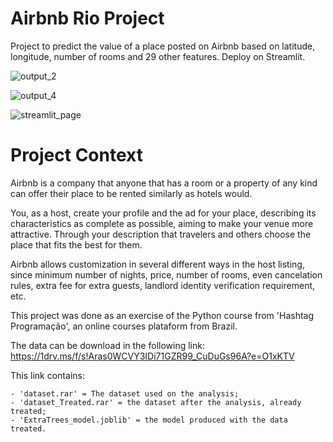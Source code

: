 # Airbnb Rio Project
 Project to predict the value of a place posted on Airbnb based on latitude, longitude, number of rooms and 29 other features. Deploy on Streamlit.
 
![output_2](https://github.com/ranonbezerra/Airbnb_Rio_Project/assets/143265690/cce24cc7-46ba-4938-b8a3-cb2caba81779)

![output_4](https://github.com/ranonbezerra/Airbnb_Rio_Project/assets/143265690/5562e860-5cdc-49fc-8c80-7714492599c1)

![streamlit_page](https://github.com/ranonbezerra/Airbnb_Rio_Project/assets/143265690/d33fde23-a37a-4405-b429-c66cb6314f2b)

# Project Context

 Airbnb is a company that anyone that has a room or a property of any kind can offer their place to be rented similarly as hotels would. 

 You, as a host, create your profile and the ad for your place, describing its characteristics as complete as possible, aiming to make your venue more attractive. Through your description that travelers and others choose the place that fits the best for them.

 Airbnb allows customization in several different ways in the host listing, since minimum number of nights, price, number of rooms, even cancelation rules, extra fee for extra guests, landlord identity verification requirement, etc.

 This project was done as an exercise of the Python course from 'Hashtag Programação', an online courses plataform from Brazil.

 The data can be download in the following link: https://1drv.ms/f/s!Aras0WCVY3IDi71GZR99_CuDuGs96A?e=O1xKTV
 
 This link contains:
 
    - 'dataset.rar' = The dataset used on the analysis;
    - 'dataset_Treated.rar' = the dataset after the analysis, already treated;
    - 'ExtraTrees_model.joblib' = the model produced with the data treated.
